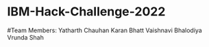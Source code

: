 # IBM-Hack-Challenge-2022

#Team Members:
Yatharth Chauhan
Karan Bhatt
Vaishnavi Bhalodiya
Vrunda Shah
